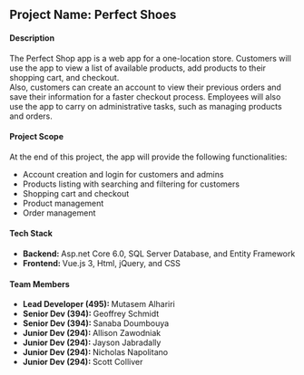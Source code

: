 <h2>Project Name: Perfect Shoes</h2>

<h4>Description</h4>  
<p>
The Perfect Shop app is a web app for a one-location store. Customers will use the app to view a list of available products, add products to their shopping cart, and checkout.
</br>Also, customers can create an account to view their previous orders and save their information for a faster checkout process.
Employees will also use the app to carry on administrative tasks, such as managing products and orders.</p>

<h4>Project Scope </h4>
<p>At the end of this project, the app will provide the following functionalities: <br/ >
<ul>
	<li>Account creation and login for customers and admins</li>
	<li>Products listing with searching and filtering for customers</li>
	<li>Shopping cart and checkout</li>  
	<li>Product management</li>
	<li>Order management</li>
</ul>
</p>

<h4>Tech Stack</h4>
<ul>
	<li><b>Backend: </b>Asp.net Core 6.0, SQL Server Database, and Entity Framework</li>
	<li><b>Frontend: </b>Vue.js 3, Html, jQuery, and CSS</li>
</ul>

<h4>Team Members</h4>
<ul>
	<li><b>Lead Developer (495): </b> Mutasem Alhariri</li>
	<li><b>Senior Dev (394): </b>Geoffrey Schmidt </li>
	<li><b>Senior Dev (394): </b>Sanaba Doumbouya </li>
	<li><b>Junior Dev (294): </b>Allison Zawodniak</li>
	<li><b>Junior Dev (294): </b>Jayson Jabradally</li>
	<li><b>Junior Dev (294): </b>Nicholas Napolitano</li> 
	<li><b>Junior Dev (294): </b>Scott Colliver</li> 
	</ul>

